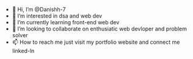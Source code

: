 - 👋 Hi, I’m @Danishh-7
- 👀 I’m interested in dsa and web dev
- 🌱 I’m currently learning front-end web dev
- 💞️ I’m looking to collaborate on enthusiatic web devloper and problem solver
- 📫 How to reach me just visit my portfolio website and connect me linked-ln 

